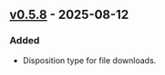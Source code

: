 ## [v0.5.8](https://pypi.org/project/amsdal_server/0.5.8/) - 2025-08-12

### Added

- Disposition type for file downloads.
